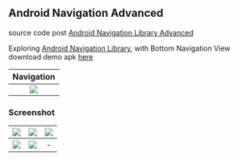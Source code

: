 ## Android Navigation Advanced ##

source code post [Android Navigation Library Advanced](https://yoesuv.blogspot.com/2019/07/android-navigation-library-advanced.html)

Exploring [Android Navigation Library](https://developer.android.com/guide/navigation/), with Bottom Navigation View<br/>
download demo apk [here](https://drive.google.com/file/d/1Cz_ECPFjyEP2rlXbQz5e-Ktok6BfSIJU/view?usp=sharing)

| Navigation |
| :---: |
| ![](https://lh3.googleusercontent.com/_mKrFs4CTsKowlmEHhanM8PKkBsnqupdx1y_eHItIQA_d0ZHGxnobF6vMIAGvwVR9ItV9KSEEsWKBfcxk1yGw00JA8ci9DfSFjudZ-8XBi182svjFb1hOFWCC9mw-A7I3xgbSSiuB0GDN8FpYJj7dAi9P1ZX2mfF9uSEWYk-2yC_dP6qNF5UbXBaqFSkJeMJ4KYnFdUd6E675LoC03TXTeKqR89C9xNmfyQCyy7dtRTDxfWc6bmbGSQjLxREiXzaoGP_I_ufxmbpWqBUT8fjozzy-9MHIC4bdIqghUbn9Pk1vijtP-OCMupiSN1pMjKn6J5qsR5swBXPh4wsM0DvmblXqEuLoWmU50v3hbG0fxT_5ASeuCoc-ZQe-q-B0Ms4NAL-nQ3fH0mY9PaNSOioE_XkN2o93EREmlPYD-5km-11Rf9V43Rk_tI4KtML_DESThuST00wp04Uzmn4ILwv1tDQtcnGfbB_BjXNd6jImrGYR4DIEZAg1fHFvcFowYwtjVVh4EdWo58u7c7nJx7zDCwuRMELYGR-YLGsfswkPfhYY8AmGLQ2FAK2Gv2eGwOpWPV1sa9N6Vorx6PL_YCwxTvMtSSSErS1lxRPIOMP1r8Z11Q-VzawYI9dGAY40Vmjf3-0dZ6HwC4HqAXurt2iEdxM4yr1XQY=w1187-h641-no) |

### Screenshot ###
| ![](https://lh3.googleusercontent.com/u7qaPT1jMLJGZfO9Y3XTE9R0FgCAyMuLwrX8ie2PmxzxKZ2Ds3BmbawbDZSUToMtWmbm02VRiiezYcG6pCcERBPvXrltNnZLHbBgCfm6yQhwjI0ey8QNHmssHJidbLmTMr97Q8DCAeBNUf9_5_lfKpNvciz7ss-40ZBGOF_hOLkREx8MP0Ra-zVykcWw5Mku5wgTqH_pUdwb3eWvZhklR61B05iIbaEBHvOH1RnA12hiq0FXWVpsVieHvXo0z4jl1G8auvbeg8g0ZyudD_TNp9X53wjELo-qm0XsMqaFmR9X2IhD615fNZoZtupHUb5V0MqI1NECYUSMvb38L__G5eT7g3ZQT1Gq4FxYdaoJSwNItZQgQQ4UQZL1msRtQ2I0ikMvB2rcIPt3lWRyCrKdSD1pr0kUTE5SgzK68JcbvcsuqoOJh5Gd2jZJyNAJ6upFqChUFz7NSO1fbgEHzJXxX5KmZ_3pLs5L-DcQlo8cTd9ftto-cxJtPUQJ9UV7kk8fs54uTQZdtXcXc0L3U99K2fTKyqszrHh8JN2Qkcpyb054oYYcy1NZm8AYdrkkEx5fM4ipbI-Qa8SdglXQJC0o05TBtSn-09RKOCy7Mvdx1PjaQsr_O4sUKNqGQQxK7a4nsORVHjqlEiQ6CicD9goqeIJKmmWv_P4=w361-h641-no) | ![](https://lh3.googleusercontent.com/DSWgq4NQDS8e3ugPvR3lg48YZBmhGd3yYdf9ctJtRx4xv7lj-ASRqwN8AJuUGTJ4lZNtzCyH_FR07XCdE15200wO8miK70MMEq0HX-_4z7d4H91es3YKGcX3JmndQFPL-KO9-Ys102yT_iEpO-5AR25mJWvj3JjRQc7iv1dlArL5hbexUfZPdffGTLCfv6Nj7gER71DbEUdFb88dv6WTp91GzoshVfHjnCtaPQ3ZMyOUDm3cs3WKdNRYt4Zwz1DzDb60WDqnwofHNdMpP4xwivCZ3aRYJ18dvUNj6rB6J8XMF4LvU8D3upXKWjWiV70MM7uexdNYRk3uDEjcgPhzK9orxfsyHTrVoyXYpRMhvc55jj_-nQfhi9Jnay6CrK9doxksPxw7V78medkN73uFKcBC50Z8nQojdcCIPRhLXec9qnZe84dPOLBD-T705qEQnf5NcSjSWalpBt8zGOcIbgsfdaCfp9GfRpGHp3uV9QRwUdBKNxMyraiVq0OYentO3NeOgiPMHGlYV1hVh9tDa21ANAkbT3acIH1dS1_TdaRK0D_evunddyfCjuRkG78HEQLGeoI5wWBimqCZ5YHpPC24SSfQdAo6NgLQRZBusrFKs-vfZOl8d2MXNfJIFaEtg3p2PKIjfR1F5GUBlWpnAxwf6o9CTCA=w361-h641-no) | ![](https://lh3.googleusercontent.com/f2ua4209r3ZjbGJjHnTkjFXTUM-O9sNq_NQ8UVdu8puP9vdQgbZ0lg80aNr7cBz7S15B6An3Z4WNgoNg9Pc-67BOSJXxQWCYUp7LmaBVNbUs6TzA7K1krahZ4v7SvDz71aS6ywzlV39D1mDBnCS7I0Mlbqa1--ierH98r-R3CXD1F2M4Zb89wQ6OEZabVmE1fvByItPso_z6Xjt0F6GMvoUoCYE7rderXMpisuEy3tyYE1bumatkMO_YC26buBXHnjeGOSten2XyFcZvm1ubNE6lXIrsWYPo5h9hOkjFcVlExBbfbCIUgQaKnMq7LXNw2MHZPE7F0PofZ-VYUd4eygEuUIUGxetW86rFp6INWpVtFbg1fMBsReQ1tsWKmZznI62cFFreMpFlr6SGh3VmdOT1KICT2AF4KbwMEajmzXm-cVMsEDB1X5A_U0ykafQP8HF9_YBI7-0duVFu901SCt4rBQbvrh14XVeb09p7X9RRvSdvHPz7VfWIodylKiZ55IxiYqDgc4295GYLFVwepD3SHKHpTImxRnMCNkVmMzgUZJjS1oWq4Pf7uOdJu2ZjvuuZ-chm55NeRZsaA2m6a0JkzWroZfMU_WftFO0jokwNugRpfihx5N0FPQ5emnVAtF742Q3GfrIyO42GIYPLNZceQbSjyNc=w361-h641-no) |
| :---: | :---: | :---: |
| ![](https://lh3.googleusercontent.com/xVC0MDd1BqwRZbgcSBWB4w9VXadCRSuAglBPX0-QOxBhaK0gRIbmlFbzClmt1DpxPB7nbZnvRkxPzbWEKZNrto5AwuK3bArUBLUhmf7plDbr47HTVHnkPNKdv6SLgH2Dsx5HqBrfLr68eG0T9mxhnH6xYED89i3UynNuUFzMbiX24CFiAbihH0ubzRGJCQT9Z_V4nwKt-7cZMVKjo-HWLb2IeHkItMpnbyleixYYDsEDUQ5xIy8HFP7AJWoXR_xsktylomkcgW6O8i_FT8m3LWyBmt8TB5n7TdS6EGdwDpl0q8UV332si9xLUZ-YHf-F83wxq6W3ZO8D5mVlI3_l-jJup-vF0EcAEYvbMWfT2OXRYf30eXeNlhF4NcaiS88yezzzkKaJ6RTGqTPPtAEOw8dnWfjIhIbLnJuXhq8SarqCLf6sxHkb3UHg3wMtdUaub7sZ0JwAeVE0lgbVvxp46Zpx_r6LZwLvMiqk_j9OeEqgr40p5u0wSTl-UYIF8QZlU4KRyrg5p6W9WVkJ7Bz9cXyaYzicOMC2ybXiWYXaamK5wbXll9_Ruf4wKda_6Jvarx5oJN69QTWMjjc_fI9-9yBrdhtM0r75et7etymIrCg9QjiMXV-l1GdKoqvRg_foIDz3_L48YpTils9uy6PmNj3YJX3VWjA=w361-h641-no) | ![](https://lh3.googleusercontent.com/0aoi_6OHYq_d1VIO-s_uZ8wOzdsqgvnfBOK_sJg3JsZ9GLYSWxtkp7CPS42BdW8PotiqxTaLAoDcLn_2OvS_xZmo_rMPYBE0X8cho_NxLwf2AZuTCYanAv3ZAL5HNwIrooVnZkqAXOYIKZxl5xfar61iXuDNuVHv4bUnf8RvYc8sEWjSPpsRLrG5epIoM1YZUG0CmEulWPr7QQ8wnN8C0tD4ztaGpaV8BnqYHlPQsa2vMWgipDHFUflH5j-joZEhu4n5yXBjOksN361TFvGTRqtavHnBNur1DRQMxELvPkdPV7oYLVdLieCEOLUC9rJ1dcNbSU6cunzUvG_Ib-wm-KT-iuG1jyG4YT0jYyhYMFVgSmfDb3rZKinxyECwd6HQqk6OqW_aJUcVWEN_dFmgOJ6lF1wfImllSvwbIYTJUMkJAjbniznqyXJhwOi8plDD0NYV_ez0j-LHE3-9nUBcUeVhFiLoosFcLmDx3slXSMZPUOGV_S3ctthRZ2f5NgP-fDWMS9cyyeEbzghGK0G4VO-ZkqNLcDcs5395VBmJ1MAGgpsgsevM4LEIFZMOngMt4s1QNgzWNhdihJ3QLjYoADEIlf2Cy9PKvF6syxt0CdkrqMIGdYE9Ui_MCDjPJR0sH1O1izLMI2ZNB6Wh7BCSeW1dozigZVM=w361-h641-no) | - |

